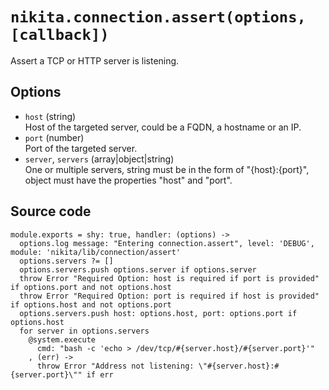 
# `nikita.connection.assert(options, [callback])`

Assert a TCP or HTTP server is listening. 

## Options

* `host` (string)  
  Host of the targeted server, could be a FQDN, a hostname or an IP.
* `port` (number)  
  Port of the targeted server.
* `server`, `servers` (array|object|string)  
  One or multiple servers, string must be in the form of "{host}:{port}",
  object must have the properties "host" and "port".

## Source code

    module.exports = shy: true, handler: (options) ->
      options.log message: "Entering connection.assert", level: 'DEBUG', module: 'nikita/lib/connection/assert'
      options.servers ?= []
      options.servers.push options.server if options.server
      throw Error "Required Option: host is required if port is provided" if options.port and not options.host
      throw Error "Required Option: port is required if host is provided" if options.host and not options.port
      options.servers.push host: options.host, port: options.port if options.host
      for server in options.servers
        @system.execute
          cmd: "bash -c 'echo > /dev/tcp/#{server.host}/#{server.port}'"
        , (err) ->
          throw Error "Address not listening: \"#{server.host}:#{server.port}\"" if err
